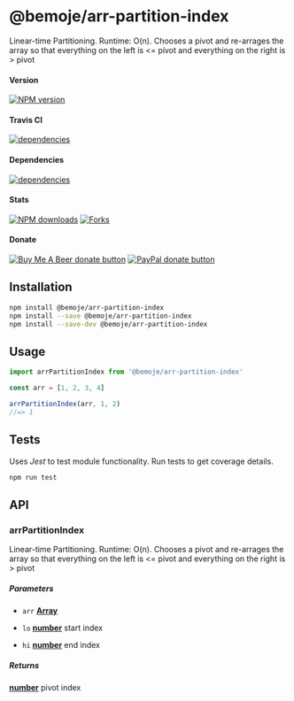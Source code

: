 # @bemoje/arr-partition-index

Linear-time Partitioning. Runtime: O(n). Chooses a pivot and re-arrages the array so that everything on the left is <= pivot and everything on the right is > pivot

#### Version

<span><a href="https://npmjs.org/@bemoje/arr-partition-index" title="View this project on NPM"><img src="https://img.shields.io/npm/v/@bemoje/arr-partition-index" alt="NPM version" /></a></span>

#### Travis CI

<span><a href="https://npmjs.org/@bemoje/arr-partition-index" title="View this project on NPM"><img src="https://travis-ci.org/bemoje/bemoje-arr-partition-index.svg?branch=master" alt="dependencies" /></a></span>

#### Dependencies

<span><a href="https://npmjs.org/@bemoje/arr-partition-index" title="View this project on NPM"><img src="https://david-dm.org/bemoje/bemoje-arr-partition-index.svg" alt="dependencies" /></a></span>

#### Stats

<span><a href="https://npmjs.org/@bemoje/arr-partition-index" title="View this project on NPM"><img src="https://img.shields.io/npm/dt/@bemoje/arr-partition-index" alt="NPM downloads" /></a></span>
<span><a href="https://github.com/bemoje/bemoje-arr-partition-index/fork" title="Fork this project"><img src="https://img.shields.io/github/forks/bemoje/bemoje-arr-partition-index" alt="Forks" /></a></span>

#### Donate

<span><a href="https://www.buymeacoffee.com/bemoje" title="Donate to this project using Buy Me A Beer"><img src="https://img.shields.io/badge/buy%20me%20a%20coffee-donate-yellow.svg?label=Buy me a beer!" alt="Buy Me A Beer donate button" /></a></span>
<span><a href="https://paypal.me/forstaaloen" title="Donate to this project using Paypal"><img src="https://img.shields.io/badge/paypal-donate-yellow.svg?label=PayPal" alt="PayPal donate button" /></a></span>

## Installation

```sh
npm install @bemoje/arr-partition-index
npm install --save @bemoje/arr-partition-index
npm install --save-dev @bemoje/arr-partition-index
```

## Usage

```javascript
import arrPartitionIndex from '@bemoje/arr-partition-index'

const arr = [1, 2, 3, 4]

arrPartitionIndex(arr, 1, 2)
//=> 1

```


## Tests
Uses *Jest* to test module functionality. Run tests to get coverage details.

```bash
npm run test
```

## API
### arrPartitionIndex

Linear-time Partitioning. Runtime: O(n). Chooses a pivot and re-arrages the array so that everything on the left is &lt;= pivot and everything on the right is > pivot

##### Parameters

-   `arr` **[Array][3]** 

-   `lo` **[number][4]** start index

-   `hi` **[number][4]** end index

##### Returns
**[number][4]** pivot index

[1]: #arrpartitionindex

[2]: #parameters

[3]: https://developer.mozilla.org/docs/Web/JavaScript/Reference/Global_Objects/Array

[4]: https://developer.mozilla.org/docs/Web/JavaScript/Reference/Global_Objects/Number